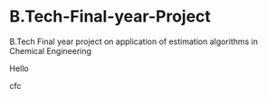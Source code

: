 # B.Tech-Final-year-Project
B.Tech Final year project on application of estimation algorithms in Chemical Engineering
<p> Hello </p>
cfc